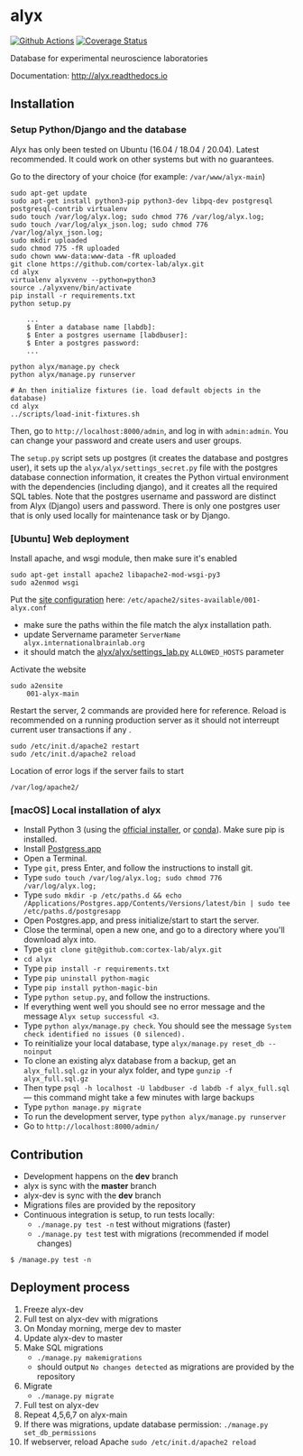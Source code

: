 # alyx

[![Github Actions](https://github.com/cortex-lab/alyx/actions/workflows/main.yml/badge.svg)](https://github.com/cortex-lab/alyx/actions/)
[![Coverage Status](https://coveralls.io/repos/github/cortex-lab/alyx/badge.svg?branch=github_action)](https://coveralls.io/github/cortex-lab/alyx?branch=master)

Database for experimental neuroscience laboratories

Documentation: http://alyx.readthedocs.io


## Installation

### Setup Python/Django and the database
Alyx has only been tested on Ubuntu (16.04 / 18.04 / 20.04). Latest recommended. 
It could work on other systems but with no guarantees.

Go to the directory of your choice (for example: `/var/www/alyx-main`)

```
sudo apt-get update
sudo apt-get install python3-pip python3-dev libpq-dev postgresql postgresql-contrib virtualenv
sudo touch /var/log/alyx.log; sudo chmod 776 /var/log/alyx.log;
sudo touch /var/log/alyx_json.log; sudo chmod 776 /var/log/alyx_json.log;
sudo mkdir uploaded
sudo chmod 775 -fR uploaded
sudo chown www-data:www-data -fR uploaded
git clone https://github.com/cortex-lab/alyx.git
cd alyx
virtualenv alyxvenv --python=python3
source ./alyxvenv/bin/activate
pip install -r requirements.txt
python setup.py

    ...
    $ Enter a database name [labdb]:
    $ Enter a postgres username [labdbuser]:
    $ Enter a postgres password:
    ...

python alyx/manage.py check
python alyx/manage.py runserver

# An then initialize fixtures (ie. load default objects in the database)
cd alyx
../scripts/load-init-fixtures.sh
```

Then, go to `http://localhost:8000/admin`, and log in with `admin:admin`. You can change your password and create users and user groups.

The `setup.py` script sets up postgres (it creates the database and postgres user), it sets up the `alyx/alyx/settings_secret.py` file with the postgres database connection information, it creates the Python virtual environment with the dependencies (including django), and it creates all the required SQL tables.
Note that the postgres username and password are distinct from Alyx (Django) users and password. There is only one postgres user that is only used locally for maintenance task or by Django.

### [Ubuntu] Web deployment

Install apache, and wsgi module, then make sure it's enabled

    sudo apt-get install apache2 libapache2-mod-wsgi-py3
    sudo a2enmod wsgi

Put the [site configuration](docs/_static/001-alyx.conf) here: `/etc/apache2/sites-available/001-alyx.conf`
-   make sure the paths within the file match the alyx installation path.
-   update Servername parameter `ServerName  alyx.internationalbrainlab.org`
-   it should match the [alyx/alyx/settings_lab.py](alyx/alyx/settings_lab.py) `ALLOWED_HOSTS` parameter


Activate the website

    sudo a2ensite
        001-alyx-main

Restart the server, 2 commands are provided here for reference. Reload is recommended on a running production server as it should not interreupt current user transactions if any
.

    sudo /etc/init.d/apache2 restart
    sudo /etc/init.d/apache2 reload


Location of error logs if the server fails to start

    /var/log/apache2/

### [macOS] Local installation of alyx

* Install Python 3 (using the [official installer](https://www.python.org/downloads/mac-osx/), or [conda](https://docs.conda.io/projects/conda/en/latest/user-guide/install/macos.html)). Make sure pip is installed.
* Install [Postgress.app](https://postgresapp.com/downloads.html)
* Open a Terminal.
* Type `git`, press Enter, and follow the instructions to install git.
* Type `sudo touch /var/log/alyx.log; sudo chmod 776 /var/log/alyx.log;`
* Type `sudo mkdir -p /etc/paths.d && echo /Applications/Postgres.app/Contents/Versions/latest/bin | sudo tee /etc/paths.d/postgresapp`
* Open Postgres.app, and press initialize/start to start the server.
* Close the terminal, open a new one, and go to a directory where you'll download alyx into.
* Type `git clone git@github.com:cortex-lab/alyx.git`
* `cd alyx`
* Type `pip install -r requirements.txt`
* Type `pip uninstall python-magic`
* Type `pip install python-magic-bin`
* Type `python setup.py`, and follow the instructions.
* If everything went well you should see no error message and the message `Alyx setup successful <3`.
* Type `python alyx/manage.py check`. You should see the message `System check identified no issues (0 silenced).`
* To reinitialize your local database, type `alyx/manage.py reset_db --noinput`
* To clone an existing alyx database from a backup, get an `alyx_full.sql.gz` in your alyx folder, and type `gunzip -f alyx_full.sql.gz`
* Then type `psql -h localhost -U labdbuser -d labdb -f alyx_full.sql` — this command might take a few minutes with large backups
* Type `python manage.py migrate`
* To run the development server, type `python alyx/manage.py runserver`
* Go to `http://localhost:8000/admin/`


## Contribution

* Development happens on the **dev** branch
* alyx is sync with the **master** branch
* alyx-dev is sync with the **dev** branch
* Migrations files are provided by the repository
* Continuous integration is setup, to run tests locally:
    -   `./manage.py test -n` test without migrations (faster)
    -   `./manage.py test` test with migrations (recommended if model changes)

```
$ /manage.py test -n
```


## Deployment process

1. Freeze alyx-dev
2. Full test on alyx-dev with migrations
3. On Monday morning, merge dev to master
4. Update alyx-dev to master
5. Make SQL migrations
    -   `./manage.py makemigrations`
    -   should output `No changes detected` as migrations are provided by the repository
6. Migrate
    -   `./manage.py migrate`
7. Full test on alyx-dev
8. Repeat 4,5,6,7 on alyx-main
9. If there was migrations, update database permission: `./manage.py set_db_permissions`
10. If webserver, reload Apache `sudo /etc/init.d/apache2 reload`

